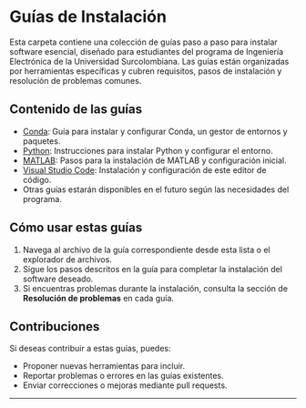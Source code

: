 # Guías de Instalación

Esta carpeta contiene una colección de guías paso a paso para instalar software esencial, diseñado para estudiantes del programa de Ingeniería Electrónica de la Universidad Surcolombiana. Las guías están organizadas por herramientas específicas y cubren requisitos, pasos de instalación y resolución de problemas comunes.

## Contenido de las guías

- [Conda](conda/conda-install.md): Guía para instalar y configurar Conda, un gestor de entornos y paquetes.
- [Python](python/python-install.md): Instrucciones para instalar Python y configurar el entorno.
- [MATLAB](matlab/matlab-install.md): Pasos para la instalación de MATLAB y configuración inicial.
- [Visual Studio Code](vscode/vscode-setup.md): Instalación y configuración de este editor de código.
- Otras guías estarán disponibles en el futuro según las necesidades del programa.

## Cómo usar estas guías

1. Navega al archivo de la guía correspondiente desde esta lista o el explorador de archivos.
2. Sigue los pasos descritos en la guía para completar la instalación del software deseado.
3. Si encuentras problemas durante la instalación, consulta la sección de **Resolución de problemas** en cada guía.

## Contribuciones

Si deseas contribuir a estas guías, puedes:
- Proponer nuevas herramientas para incluir.
- Reportar problemas o errores en las guías existentes.
- Enviar correcciones o mejoras mediante pull requests.

---
